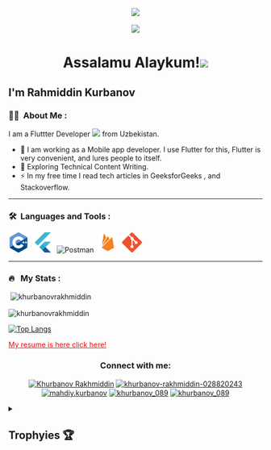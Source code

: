 <p align="center"><img src="https://media.giphy.com/media/M9gbBd9nbDrOTu1Mqx/giphy.gif" width="100"/></p>

<p align="center"><img src="https://c.tenor.com/5ry-200hErMAAAAC/hacker-hacker-man.gif" width="100"/></p>


<p align="center">
<h1 align="center">Assalamu Alaykum!<img src="https://media.giphy.com/media/hvRJCLFzcasrR4ia7z/giphy.gif" width="40"></h1>
<h2 align="left"> I'm Rahmiddin Kurbanov</h2>

### :woman_technologist: &nbsp;About Me :

I am a Fluttter Developer <img src="https://media.giphy.com/media/WUlplcMpOCEmTGBtBW/giphy.gif" width="30"> from Uzbekistan.

- 🔭 I am working as a Mobile app developer.
I use Flutter for this, Flutter is very convenient, and lures people to itself.
- 🌱 Exploring Technical Content Writing.
- ⚡ In my free time I read tech articles in GeeksforGeeks  , and Stackoverflow.






---





### 🛠 &nbsp;Languages and Tools :

<p>

<img src="https://raw.githubusercontent.com/devicons/devicon/master/icons/cplusplus/cplusplus-original.svg" title="Material UI" alt="Material UI" width="40" height="40"/>&nbsp;
<img src="https://github.com/devicons/devicon/blob/master/icons/flutter/flutter-original.svg" title="Flutter" alt="Flutter" width="40" height="40"/>&nbsp;
<img src="https://www.vectorlogo.zone/logos/getpostman/getpostman-icon.svg" title="Postman"  alt="Postman" width="40" height="40"/>&nbsp;
  <img src="https://github.com/devicons/devicon/blob/master/icons/firebase/firebase-plain.svg" 
title="Firebase" alt="Firebase" width="40" height="40"/>&nbsp;
  <img src="https://github.com/devicons/devicon/blob/master/icons/git/git-original.svg" 
title="Git" alt="Git" width="40" height="40"/>&nbsp;
</p>


---





### 🔥 &nbsp; My Stats :

<p>&nbsp;<img align="center" src="https://github-readme-stats.vercel.app/api?username=khurbanovrakhmiddin&show_icons=true&locale=en&theme=vision-friendly-dark" alt="khurbanovrakhmiddin" /></p>

<p><img align="center" src="https://github-readme-streak-stats.herokuapp.com/?user=khurbanovrakhmiddin&theme=vision-friendly-dark" alt="khurbanovrakhmiddin" /></p>

[![Top Langs](https://github-readme-stats.vercel.app/api/top-langs/?username=khurbanovrakhmiddin&layout=compact&theme=vision-friendly-dark)]()


 <a href="https://rakhmiddinkhurbanov.netlify.app/#/" style="color:red;">My resume is here click here!</a>

<h3 align="center">Connect with me:</h3>
<p align="center">
  <a href="https://t.me/mobile_bro_b" target="blank"><img align="center" src="https://cdn-icons-png.flaticon.com/512/2504/2504941.png" alt="Khurbanov Rakhmiddin" height="60" width="60" /></a>
<a href="https://linkedin.com/in/khurbanov-rakhmiddin-028820243" target="blank"><img align="center" src="https://raw.githubusercontent.com/rahuldkjain/github-profile-readme-generator/master/src/images/icons/Social/linked-in-alt.svg" alt="khurbanov-rakhmiddin-028820243" height="60" width="70" /></a>
<a href="https://fb.com/mahdiy.kurbanov" target="blank"><img align="center" src="https://raw.githubusercontent.com/rahuldkjain/github-profile-readme-generator/master/src/images/icons/Social/facebook.svg" alt="mahdiy.kurbanov" height="60" width="70" /></a>
<a href="https://instagram.com/khurbanov_089" target="blank"><img align="center" src="https://raw.githubusercontent.com/rahuldkjain/github-profile-readme-generator/master/src/images/icons/Social/instagram.svg" alt="khurbanov_089" height="60" width="70" /></a>
<a href="https://twitter.com/rahmiddin99" target="blank"><img align="center" src="https://raw.githubusercontent.com/rahuldkjain/github-profile-readme-generator/master/src/images/icons/Social/twitter.svg" alt="khurbanov_089" height="60" width="70" /></a>

  <details>
    <summary><h2>Trophyies 🏆</h2></summary>
        <div align="center">
            
## GitHub Profile Trophy 🏆
[![trophy](https://github-profile-trophy.vercel.app/?username=khurbanovrakhmiddin&row=1&margin-w=15&theme=darkhub)](https://github.com/ryo-ma/github-profile-trophy)
        </div>
</details>
<!-- </p>
<h3 align="center">Play Market:</h3>
<p href="https://play.google.com/store/apps/developer?id=Mobile+Bro" target="blank"><img align="center" src="https://cdn.rawgit.com/steverichey/google-play-badge-svg/master/img/fr_get.svg" alt="Mobile+Bro" align="center" /></p>
<p <input type="image" name="Play Market:" src="https://cdn.rawgit.com/steverichey/google-play-badge-svg/master/img/fr_get.svg" alt="text">  </p>

 -->
 
